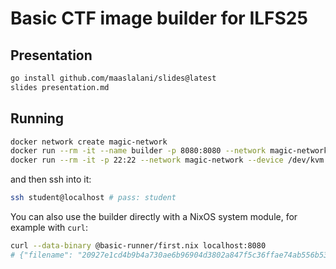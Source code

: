 # Basic CTF image builder for ILFS25

## Presentation

```sh
go install github.com/maaslalani/slides@latest
slides presentation.md
```

## Running

```sh
docker network create magic-network
docker run --rm -it --name builder -p 8080:8080 --network magic-network --device /dev/kvm:/dev/kvm -v ./blueprints:/app/output typicalam/basic-builder:latest
docker run --rm -it -p 22:22 --network magic-network --device /dev/kvm:/dev/kvm -v ./blueprints:/blueprint -v ./working-machines:/output typicalam/basic-runner:latest # kill with pkill sshd since sshd doesn't like ctrl+c
```

and then ssh into it:

```sh
ssh student@localhost # pass: student
```

You can also use the builder directly with a NixOS system module, for example with `curl`:

```sh
curl --data-binary @basic-runner/first.nix localhost:8080
# {"filename": "20927e1cd4b9b4a730ae6b96904d3802a847f5c36ffae74ab556b5308d7c6c96.qcow2"}
```
